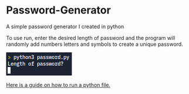 # Password-Generator
A simple password generator I created in python

To use run, enter the desired length of password and the program will randomly add numbers letters and symbols to create a unique password.

![](example.png)

[Here is a guide on how to run a python file.](https://www.tutorialspoint.com/how-to-run-python-program)
